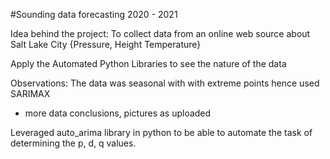 #Sounding data forecasting 2020 - 2021

Idea behind the project: To collect data from an online web source about Salt Lake City {Pressure, Height Temperature}

Apply the Automated Python Libraries to see the nature of the data

Observations: 
The data was seasonal with with extreme points hence used SARIMAX
+ more data conclusions, pictures as uploaded 

Leveraged auto_arima library in python to be able to automate the task of determining the p, d, q values.
